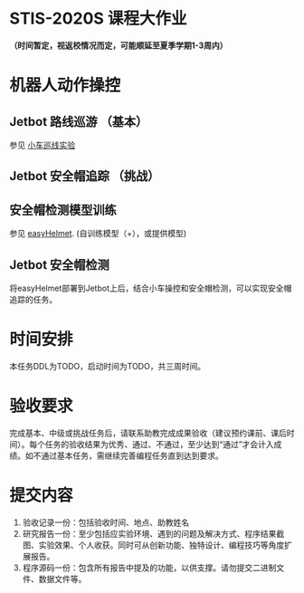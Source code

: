 # STIS-2020S 课程大作业
**（时间暂定，视返校情况而定，可能顺延至夏季学期1-3周内）**

# 机器人动作操控

## Jetbot 路线巡游 （基本）
参见 [小车巡线实验](小车巡线实验.md)

## Jetbot 安全帽追踪 （挑战）

## 安全帽检测模型训练 
参见 [easyHelmet](easyHelmet.md). (自训练模型（+），或提供模型)

## Jetbot 安全帽检测
将easyHelmet部署到Jetbot上后，结合小车操控和安全帽检测，可以实现安全帽追踪的任务。

# 时间安排

本任务DDL为TODO，启动时间为TODO，共三周时间。

# 验收要求
完成基本、中级或挑战任务后，请联系助教完成成果验收（建议预约课前、课后时间）。每个任务的验收结果为优秀、通过、不通过，至少达到“通过”才会计入成绩。如不通过基本任务，需继续完善编程任务直到达到要求。

# 提交内容
1. 验收记录一份：包括验收时间、地点、助教姓名
2. 研究报告一份：至少包括应实验环境、遇到的问题及解决方式、程序结果截图、实验效果、个人收获。同时可从创新功能、独特设计、编程技巧等角度扩展报告。
3. 程序源码一份：包含所有报告中提及的功能，以供支撑。请勿提交二进制文件、数据文件等。
